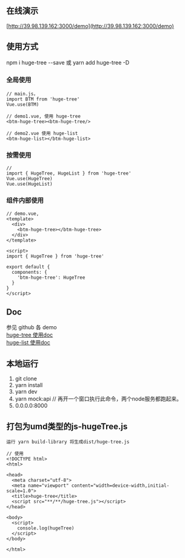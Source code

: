 ## 在线演示
[http://39.98.139.162:3000/demo](http://39.98.139.162:3000/demo)

## 使用方式

npm i huge-tree --save
或
yarn add huge-tree -D

### 全局使用
```
// main.js， 
import BTM from 'huge-tree'
Vue.use(BTM)

// demo1.vue, 使用 huge-tree
<btm-huge-tree><btm-huge-tree/>

// demo2.vue 使用 huge-list
<btm-huge-list></btm-huge-list>
```

### 按需使用
```
// 
import { HugeTree, HugeList } from 'huge-tree'
Vue.use(HugeTree)
Vue.use(HugeList)
```

### 组件内部使用
```
// demo.vue, 
<template>
  <div>
    <btm-huge-tree></btm-huge-tree>
  </div>
</template>

<script>
import { HugeTree } from 'huge-tree'

export default {
  components: {
    'btm-huge-tree': HugeTree
  }
}
</script>
```

## Doc
参见 github 各 demo<br>
[huge-tree 使用doc](https://github.com/bitmain-frontend/huge-tree/tree/master/src/library/components/hugeTree/demo)<br>
[huge-list 使用doc](https://github.com/bitmain-frontend/huge-tree/tree/master/src/library/components/hugeList/demo)



## 本地运行
1. git clone
2. yarn install
3. yarn dev
4. yarn mock:api // 再开一个窗口执行此命令，两个node服务都跑起来。
5. 0.0.0.0:8000


## 打包为umd类型的js-hugeTree.js
```
运行 yarn build-library 将生成dist/huge-tree.js

// 使用
<!DOCTYPE html>
<html>

<head>
  <meta charset="utf-8">
  <meta name="viewport" content="width=device-width,initial-scale=1.0">
  <title>huge-tree</title>
  <script src="**/**/huge-tree.js"></script>
</head>

<body>
  <script>
    console.log(hugeTree)
  </script>
</body>

</html>


```
